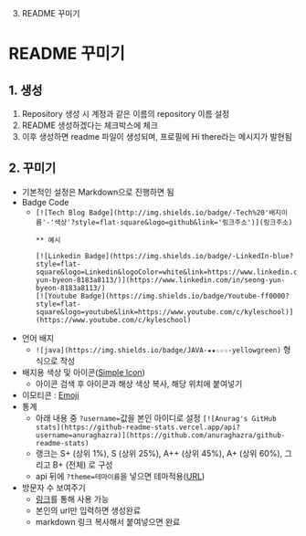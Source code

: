 3. README 꾸미기

# README 꾸미기
## 1. 생성
1. Repository 생성 시 계정과 같은 이름의 repository 이름 설정
2. README 생성하겠다는 체크박스에 체크
3. 이후 생성하면 readme 파일이 생성되며, 프로필에 Hi there라는 메시지가 발현됨

## 2. 꾸미기
- 기본적인 설정은 Markdown으로 진행하면 됨
- Badge Code
	- `[![Tech Blog Badge](http://img.shields.io/badge/-Tech%20'배지이름'-'색상'?style=flat-square&logo=github&link='링크주소')](링크주소)`
		```
		** 예시
		
		[![Linkedin Badge](https://img.shields.io/badge/-LinkedIn-blue?style=flat-square&logo=Linkedin&logoColor=white&link=https://www.linkedin.com/in/seong-yun-byeon-8183a8113/)](https://www.linkedin.com/in/seong-yun-byeon-8183a8113/)
		[![Youtube Badge](https://img.shields.io/badge/Youtube-ff0000?style=flat-square&logo=youtube&link=https://www.youtube.com/c/kyleschool)](https://www.youtube.com/c/kyleschool)
		```
- 언어 배지
	- `![java](https://img.shields.io/badge/JAVA-★★☆☆☆-yellowgreen)` 형식으로 작성
- 배지용 색상 및 아이콘([Simple Icon](https://simpleicons.org/))
	- 아이콘 검색 후 아이콘과 해상 색상 복사, 해당 위치에 붙여넣기
- 이모티콘 : [Emoji](https://gist.github.com/rxaviers/7360908)
- 통계
	- 아래 내용 중 `?username=`값을 본인 아이디로 설정
`[![Anurag's GitHub stats](https://github-readme-stats.vercel.app/api?username=anuraghazra)](https://github.com/anuraghazra/github-readme-stats)`
	- 랭크는 S+ (상위 1%), S (상위 25%), A++ (상위 45%), A+ (상위 60%), 그리고 B+ (전체) 로 구성
	- api 뒤에 `?theme=테마이름`을 넣으면 테마적용([URL](https://github.com/anuraghazra/github-readme-stats/blob/master/themes/README.md))
- 방문자 수 보여주기
	- [링크](https://hits.seeyoufarm.com/)를 통해 사용 가능
	- 본인의 url만 입력하면 생성완료
	- markdown 링크 복사해서 붙여넣으면 완료
